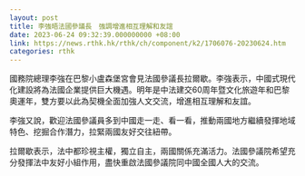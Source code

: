 ```yaml
---
layout: post
title: 李強晤法國參議長　強調增進相互理解和友誼
date: 2023-06-24 09:32:39.000000000 +08:00
link: https://news.rthk.hk/rthk/ch/component/k2/1706076-20230624.htm
categories: rthk
---
```


國務院總理李強在巴黎小盧森堡宮會見法國參議長拉爾歇。李強表示，中國式現代化建設將為法國企業提供巨大機遇。明年是中法建交60周年暨文化旅遊年和巴黎奧運年，雙方要以此為契機全面加強人文交流，增進相互理解和友誼。 

李強又說，歡迎法國參議員多到中國走一走、看一看，推動兩國地方繼續發揮地域特色、挖掘合作潛力，拉緊兩國友好交往紐帶。
 
拉爾歇表示，法中都珍視主權，獨立自主，兩國關係充滿活力。法國參議院希望充分發揮法中友好小組作用，盡快重啟法國參議院同中國全國人大的交流。 
  　　
